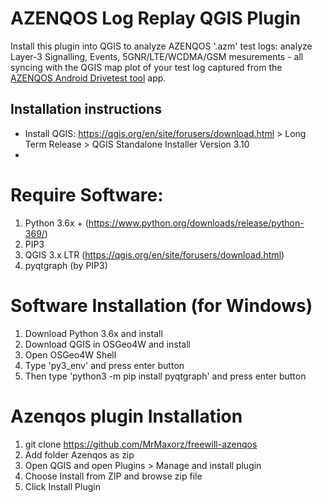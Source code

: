 AZENQOS Log Replay QGIS Plugin
==============================

Install this plugin into QGIS to analyze AZENQOS '.azm' test logs: analyze Layer-3 Signalling, Events, 5GNR/LTE/WCDMA/GSM mesurements - all syncing with the QGIS map plot of your test log captured from the [AZENQOS Android Drivetest tool](https://www2.azenqos.com/) app.


Installation instructions
--------------------------

- Install QGIS: <https://qgis.org/en/site/forusers/download.html> > Long Term Release > QGIS Standalone Installer Version 3.10
- 

# Require Software:

1. Python 3.6x + (https://www.python.org/downloads/release/python-369/)
2. PIP3
3. QGIS 3.x LTR (https://qgis.org/en/site/forusers/download.html)
4. pyqtgraph (by PIP3)

# Software Installation (for Windows)

1. Download Python 3.6x and install
2. Download QGIS in OSGeo4W and install
3. Open OSGeo4W Shell
4. Type 'py3_env' and press enter button
5. Then type 'python3 -m pip install pyqtgraph' and press enter button

# Azenqos plugin Installation

1. git clone https://github.com/MrMaxorz/freewill-azenqos
2. Add folder Azenqos as zip
3. Open QGIS and open Plugins > Manage and install plugin
4. Choose Install from ZIP and browse zip file
5. Click Install Plugin
